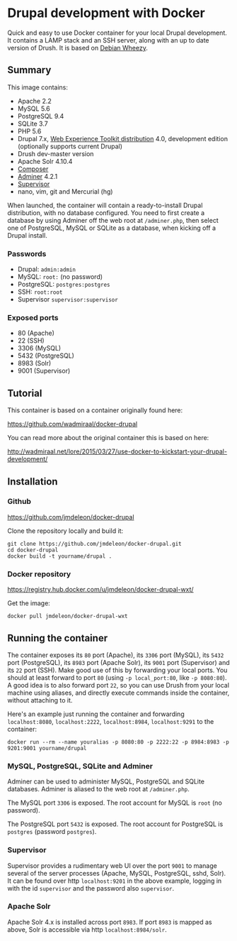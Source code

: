 Drupal development with Docker
==============================

Quick and easy to use Docker container for your local Drupal development. It contains a LAMP stack and an SSH server, along with an up to date version of Drush. It is based on [Debian Wheezy](https://wiki.debian.org/DebianWheezy).

Summary
-------

This image contains:

* Apache 2.2
* MySQL 5.6
* PostgreSQL 9.4
* SQLite 3.7
* PHP 5.6
* Drupal 7.x, [Web Experience Toolkit distribution](https://www.drupal.org/project/wetkit) 4.0, development edition (optionally supports current Drupal)
* Drush dev-master version
* Apache Solr 4.10.4
* [Composer](https://getcomposer.org/)
* [Adminer](http://www.adminer.org/) 4.2.1
* [Supervisor](http://supervisord.org/)
* nano, vim, git and Mercurial (hg)

When launched, the container will contain a ready-to-install Drupal distribution, with no database configured. You need to first create a database by using Adminer off the web root at `/adminer.php`, then select one of PostgreSQL, MySQL or SQLite as a database, when kicking off a Drupal install.

### Passwords

* Drupal: `admin:admin`
* MySQL: `root:` (no password)
* PostgreSQL: `postgres:postgres`
* SSH: `root:root`
* Supervisor `supervisor:supervisor`

### Exposed ports

* 80 (Apache)
* 22 (SSH)
* 3306 (MySQL)
* 5432 (PostgreSQL)
* 8983 (Solr)
* 9001 (Supervisor)

Tutorial
--------

This container is based on a container originally found here:

https://github.com/wadmiraal/docker-drupal

You can read more about the original container this is based on here: 

http://wadmiraal.net/lore/2015/03/27/use-docker-to-kickstart-your-drupal-development/

Installation
------------

### Github

https://github.com/jmdeleon/docker-drupal

Clone the repository locally and build it:

	git clone https://github.com/jmdeleon/docker-drupal.git
	cd docker-drupal
	docker build -t yourname/drupal .

### Docker repository

https://registry.hub.docker.com/u/jmdeleon/docker-drupal-wxt/

Get the image:

	docker pull jmdeleon/docker-drupal-wxt

Running the container
---------------------

The container exposes its `80` port (Apache), its `3306` port (MySQL), its `5432` port (PostgreSQL), its `8983` port (Apache Solr), its `9001` port (Supervisor) and its `22` port (SSH). Make good use of this by forwarding your local ports. You should at least forward to port `80` (using `-p local_port:80`, like `-p 8080:80`). A good idea is to also forward port `22`, so you can use Drush from your local machine using aliases, and directly execute commands inside the container, without attaching to it.

Here's an example just running the container and forwarding `localhost:8080`, `localhost:2222`, `localhost:8984`, `localhost:9291` to the container:

	docker run --rm --name youralias -p 8080:80 -p 2222:22 -p 8984:8983 -p 9201:9001 yourname/drupal

### MySQL, PostgreSQL, SQLite and Adminer

Adminer can be used to administer MySQL, PostgreSQL and SQLite databases. Adminer is aliased to the web root at `/adminer.php`.

The MySQL port `3306` is exposed. The root account for MySQL is `root` (no password).

The PostgreSQL port `5432` is exposed. The root account for PostgreSQL is `postgres` (password `postgres`).

### Supervisor

Supervisor provides a rudimentary web UI over the port `9001` to manage several of the server processes (Apache, MySQL, PostgreSQL, sshd, Solr). It can be found over http `localhost:9201` in the above example, logging in with the id `supervisor` and the password also `supervisor`.

### Apache Solr

Apache Solr 4.x is installed across port `8983`. If port `8983` is mapped as above, Solr is accessible via http `localhost:8984/solr`.
